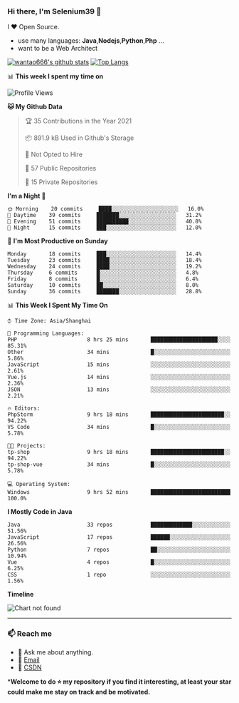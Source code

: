 ### Hi there, I'm Selenium39 👋

<!--
**wantao666/wantao666** is a ✨ _special_ ✨ repository because its `README.md` (this file) appears on your GitHub profile.

Here are some ideas to get you started:

- 🔭 I’m currently working on ...
- 🌱 I’m currently learning ...
- 👯 I’m looking to collaborate on ...
- 🤔 I’m looking for help with ...
- 💬 Ask me about ...
- 📫 How to reach me: ...
- 😄 Pronouns: ...
- ⚡ Fun fact: ...
-->

I ❤ Open Source.

* use many languages: **Java**,**Nodejs**,**Python**,**Php** ...
* want to be a Web Architect


[![wantao666's github stats](https://github-readme-stats.vercel.app/api?username=wantao666&count_private=true&show_icons=true&line_height=40)](https://github.com/anuraghazra/github-readme-stats)
[![Top Langs](https://github-readme-stats.vercel.app/api/top-langs/?username=wantao666&count_private=true&line_height=40)](https://github.com/anuraghazra/github-readme-stats)

📊 **This week I spent my time on**
<!--START_SECTION:waka-->
![Profile Views](http://img.shields.io/badge/Profile%20Views-31-blue)

**🐱 My Github Data** 

> 🏆 35 Contributions in the Year 2021
 > 
> 📦 891.9 kB Used in Github's Storage 
 > 
> 🚫 Not Opted to Hire
 > 
> 📜 57 Public Repositories 
 > 
> 🔑 15 Private Repositories  
 > 
**I'm a Night 🦉** 

```text
🌞 Morning    20 commits     ████░░░░░░░░░░░░░░░░░░░░░   16.0% 
🌆 Daytime    39 commits     ███████░░░░░░░░░░░░░░░░░░   31.2% 
🌃 Evening    51 commits     ██████████░░░░░░░░░░░░░░░   40.8% 
🌙 Night      15 commits     ███░░░░░░░░░░░░░░░░░░░░░░   12.0%

```
📅 **I'm Most Productive on Sunday** 

```text
Monday       18 commits     ███░░░░░░░░░░░░░░░░░░░░░░   14.4% 
Tuesday      23 commits     ████░░░░░░░░░░░░░░░░░░░░░   18.4% 
Wednesday    24 commits     ████░░░░░░░░░░░░░░░░░░░░░   19.2% 
Thursday     6 commits      █░░░░░░░░░░░░░░░░░░░░░░░░   4.8% 
Friday       8 commits      █░░░░░░░░░░░░░░░░░░░░░░░░   6.4% 
Saturday     10 commits     ██░░░░░░░░░░░░░░░░░░░░░░░   8.0% 
Sunday       36 commits     ███████░░░░░░░░░░░░░░░░░░   28.8%

```


📊 **This Week I Spent My Time On** 

```text
⌚︎ Time Zone: Asia/Shanghai

💬 Programming Languages: 
PHP                      8 hrs 25 mins       █████████████████████░░░░   85.31% 
Other                    34 mins             █░░░░░░░░░░░░░░░░░░░░░░░░   5.86% 
JavaScript               15 mins             ░░░░░░░░░░░░░░░░░░░░░░░░░   2.61% 
Vue.js                   14 mins             ░░░░░░░░░░░░░░░░░░░░░░░░░   2.36% 
JSON                     13 mins             ░░░░░░░░░░░░░░░░░░░░░░░░░   2.21%

🔥 Editors: 
PhpStorm                 9 hrs 18 mins       ███████████████████████░░   94.22% 
VS Code                  34 mins             █░░░░░░░░░░░░░░░░░░░░░░░░   5.78%

🐱‍💻 Projects: 
tp-shop                  9 hrs 18 mins       ███████████████████████░░   94.22% 
tp-shop-vue              34 mins             █░░░░░░░░░░░░░░░░░░░░░░░░   5.78%

💻 Operating System: 
Windows                  9 hrs 52 mins       █████████████████████████   100.0%

```

**I Mostly Code in Java** 

```text
Java                     33 repos            █████████████░░░░░░░░░░░░   51.56% 
JavaScript               17 repos            ██████░░░░░░░░░░░░░░░░░░░   26.56% 
Python                   7 repos             ██░░░░░░░░░░░░░░░░░░░░░░░   10.94% 
Vue                      4 repos             █░░░░░░░░░░░░░░░░░░░░░░░░   6.25% 
CSS                      1 repo              ░░░░░░░░░░░░░░░░░░░░░░░░░   1.56%

```


**Timeline**

![Chart not found](https://raw.githubusercontent.com/wantao666/wantao666/main/charts/bar_graph.png) 


<!--END_SECTION:waka-->

***

### 📫 Reach me 

- 💬 Ask me about anything.
- 📧 <a href="mailto:896585122@qq.com">Email</a>
- 📖 <a href = "https://blog.csdn.net/qq_45453266">CSDN</a>

***Welcome to do ⭐ my repository if you find it interesting, at least your star could make me stay on track and be motivated.**
